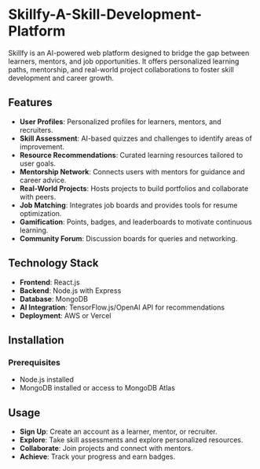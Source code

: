 # Skillfy-A-Skill-Development-Platform
Skillfy is an AI-powered web platform designed to bridge the gap between learners, mentors, and job opportunities. It offers personalized learning paths, mentorship, and real-world project collaborations to foster skill development and career growth.

## Features
- **User Profiles**: Personalized profiles for learners, mentors, and recruiters.
- **Skill Assessment**: AI-based quizzes and challenges to identify areas of improvement.
- **Resource Recommendations**: Curated learning resources tailored to user goals.
- **Mentorship Network**: Connects users with mentors for guidance and career advice.
- **Real-World Projects**: Hosts projects to build portfolios and collaborate with peers.
- **Job Matching**: Integrates job boards and provides tools for resume optimization.
- **Gamification**: Points, badges, and leaderboards to motivate continuous learning.
- **Community Forum**: Discussion boards for queries and networking.

## Technology Stack
- **Frontend**: React.js
- **Backend**: Node.js with Express
- **Database**: MongoDB
- **AI Integration**: TensorFlow.js/OpenAI API for recommendations
- **Deployment**: AWS or Vercel

## Installation
### Prerequisites
- Node.js installed
- MongoDB installed or access to MongoDB Atlas

## Usage
- **Sign Up**: Create an account as a learner, mentor, or recruiter.
- **Explore**: Take skill assessments and explore personalized resources.
- **Collaborate**: Join projects and connect with mentors.
- **Achieve**: Track your progress and earn badges.
